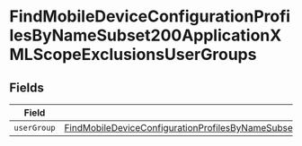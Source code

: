 # FindMobileDeviceConfigurationProfilesByNameSubset200ApplicationXMLScopeExclusionsUserGroups


## Fields

| Field                                                                                                                                                                                                                                   | Type                                                                                                                                                                                                                                    | Required                                                                                                                                                                                                                                | Description                                                                                                                                                                                                                             |
| --------------------------------------------------------------------------------------------------------------------------------------------------------------------------------------------------------------------------------------- | --------------------------------------------------------------------------------------------------------------------------------------------------------------------------------------------------------------------------------------- | --------------------------------------------------------------------------------------------------------------------------------------------------------------------------------------------------------------------------------------- | --------------------------------------------------------------------------------------------------------------------------------------------------------------------------------------------------------------------------------------- |
| `userGroup`                                                                                                                                                                                                                             | [FindMobileDeviceConfigurationProfilesByNameSubset200ApplicationXMLScopeExclusionsUserGroupsUserGroup](../../models/operations/findmobiledeviceconfigurationprofilesbynamesubset200applicationxmlscopeexclusionsusergroupsusergroup.md) | :heavy_minus_sign:                                                                                                                                                                                                                      | N/A                                                                                                                                                                                                                                     |